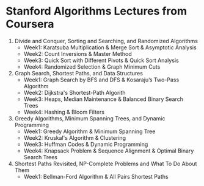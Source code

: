 # Stanford Algorithms Lectures from Coursera

1. Divide and Conquer, Sorting and Searching, and Randomized Algorithms
   - Week1: Karatsuba Multiplication & Merge Sort & Asymptotic Analysis
   - Week2: Count Inversions & Master Method
   - Week3: Quick Sort with Different Pivots & Quick Sort Analysis
   - Week4: Randomized Selection & Graph Minimum Cuts
2. Graph Search, Shortest Paths, and Data Structures
   - Week1: Graph Search by BFS and DFS & Kosaraju’s Two-Pass Algorithm
   - Week2: Dijkstra's Shortest-Path Algorith
   - Week3: Heaps, Median Maintenance & Balanced Binary Search Trees
   - Week4: Hashing & Bloom Filters
3. Greedy Algorithms, Minimum Spanning Trees, and Dynamic Programming
   - Week1: Greedy Algorithm & Minimum Spanning Tree
   - Week2: Kruskal's Algorithm & Clustering
   - Week3: Huffman Codes & Dynamic Programming
   - Week4: Knapsack Problem & Sequence Alignment & Optimal Binary Search Trees
4. Shortest Paths Revisited, NP-Complete Problems and What To Do About Them
   - Week1: Bellman-Ford Algorithm & All Pairs Shortest Paths
